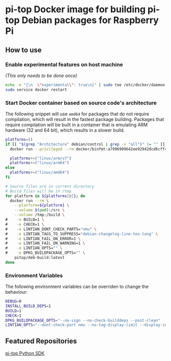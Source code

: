 # pi-top Docker image for building pi-top Debian packages for Raspberry Pi

## How to use

### Enable experimental features on host machine
_(This only needs to be done once)_

```sh
echo -e "{\n  \"experimental\": true\n}" | sudo tee /etc/docker/daemon.json &> /dev/null
sudo service docker restart

```

### Start Docker container based on source code's architecture

The following snippet will use `amd64` for packages that do not require compilation, which will result in the fastest package building.
Packages that require compilation will be built in a container that is emulating ARM hardware (32 and 64 bit), which results in a slower build.
```sh
platforms=()
if [[ "$(grep "Architecture" debian/control | grep -v "all")" != "" ]]; then
  docker run --privileged --rm docker/binfmt:a7996909642ee92942dcd6cff44b9b95f08dad64

  platforms+=("linux/arm/v7")
  platforms+=("linux/arm64")
else
  platforms+=("linux/amd64")
fi

# Source files are in current directory
# Build files will be in /tmp
for platform in ${platforms[@]}; do
  docker run --rm \
    --platform=${platform} \
    --volume $(pwd):/src \
    --volume /tmp:/build \
#    -e BUILD=1 \
#    -e CHECK=1 \
#    -e LINTIAN_DONT_CHECK_PARTS="nmu" \
#    -e LINTIAN_TAGS_TO_SUPPRESS="debian-changelog-line-too-long" \
#    -e LINTIAN_FAIL_ON_ERROR=1 \
#    -e LINTIAN_FAIL_ON_WARNING=1 \
#    -e LINTIAN_OPTS="" \
#    -e DPKG_BUILDPACKAGE_OPTS="" \
    pitop/deb-build:latest
done
```

### Environment Variables

The following environment variables can be overriden to change the behaviour:

```sh
DEBUG=0
INSTALL_BUILD_DEPS=1
BUILD=1
CHECK=1
DPKG_BUILDPACKAGE_OPTS="--no-sign --no-check-builddeps --post-clean"
LINTIAN_OPTS="--dont-check-part nmu --no-tag-display-limit --display-info --show-overrides --fail-on error --fail-on warning"
```

## Featured Repositories

[pi-top Python SDK](https://github.com/pi-top/pi-top-Python-SDK)
